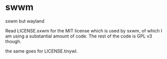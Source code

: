 # swwm
sxwm but wayland

Read LICENSE.sxwm for the MIT license which is used by sxwm, of which I am using a substantial amount of code.
The rest of the code is GPL v3 though.

the same goes for LICENSE.tinywl.
